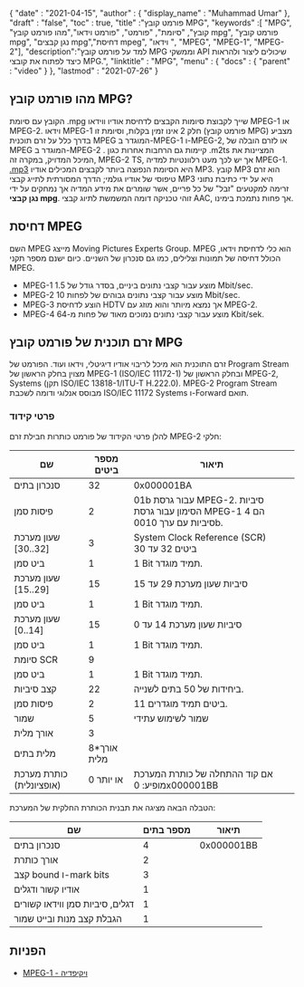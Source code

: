 {
  "date" : "2021-04-15",
  "author" : {
    "display_name" : "Muhammad Umar"
},
  "draft" : "false",
  "toc" : true,
  "title" :"פורמט קובץ MPG",
  "keywords" :[ "MPG", "קובץ", "סיומת", "פורמט", "פורמט וידאו","מהו פורמט קובץ mpg", "פורמט קובץ mpg", "נגן קבצים mpg","דחיסת mpeg", "וידאו ", "MPEG", "MPEG-1", "MPEG-2"],
  "description":"למד על פורמט קובץ MPG וממשקי API שיכולים ליצור ולהראות כיצד לפתוח את קובצי MPG.",
  "linktitle" : "MPG",
  "menu" : {
    "docs" : {
      "parent" : "video"
}
},
  "lastmod" : "2021-07-26"
}

## מהו פורמט קובץ MPG? ##

הקובץ עם סיומת .mpg שייך לקבוצת סיומות הקבצים לדחיסת אודיו ווידאו MPEG-1 או MPEG-2. וידאו MPEG-1 חלק 2 אינו זמין בקלות, וסיומת זו (פורמט קובץ MPG) מצביע בדרך כלל על זרם תוכנית MPEG המוגדר ב-MPEG-1 ו-MPEG-2, או לזרם הובלה של MPEG המוגדר ב-MPEG-2 . קיימות גם הרחבות אחרות כגון .m2ts המציינות את המיכל המדויק, במקרה זה, MPEG-2 TS, אך יש לכך מעט רלוונטיות למדיה MPEG-1. [.mp3](/audio/mp3/) היא הסיומת הנפוצה ביותר לקבצים המכילים אודיו MP3. קובץ MP3 הוא זרם טיפוסי של אודיו גולמי; הדרך המסורתית לתייג קבצי MP3 היא על ידי כתיבת נתוני זרימה למקטעים "זבל" של כל פריים, אשר שומרים את מידע המדיה אך נמחקים על ידי **נגן קבצי mpg**. זוהי טכניקה דומה המשמשת לתיוג קבצי AAC, אך פחות נתמכת בימינו.

## דחיסת MPEG ##

השם MPEG מייצג Moving Pictures Experts Group. MPEG הוא כלי לדחיסת וידאו, הכולל דחיסה של תמונות וצלילים, כמו גם סנכרון של השניים.
כיום ישנם מספר תקני MPEG.

- MPEG-1 מוצע עבור קצבי נתונים ביניים, בסדר גודל של 1.5 Mbit/sec.
- MPEG-2 מוצע עבור קצבי נתונים גבוהים של לפחות 10 Mbit/sec.
- MPEG-3 הוצע לדחיסת HDTV אך נמצא מיותר והוא מוזג עם MPEG-2.
- MPEG-4 מוצע עבור קצבי נתונים נמוכים מאוד של פחות מ-64 Kbit/sek.


## זרם תוכנית של פורמט קובץ MPG ##

זרם התוכנית הוא מיכל לריבוי אודיו דיגיטלי, וידאו ועוד. הפורמט של Program Stream מצוין בחלק הראשון של MPEG-1 (ISO/IEC 11172-1) ובחלק הראשון של MPEG-2, Systems (תקן ISO/IEC 13818-1/ITU-T H.222.0). MPEG-2 Program Stream מבוסס אנלוגי ודומה לשכבת ISO/IEC 11172 Systems ו-Forward תואם.

### פרטי קידוד ###

להלן פרטי הקידוד של פורמט כותרות חבילת זרם MPEG-2 חלקי:

| שם | מספר ביטים | תיאור |
---|---|---|
| סנכרון בתים | 32 | 0x000001BA |
| פיסות סמן | 2 | 01b עבור גרסת MPEG-2. סיביות הסימון עבור גרסת MPEG-1 הם 4 סיביות עם ערך 0010b. |
| שעון מערכת [32..30] | 3 | System Clock Reference (SCR) ביטים 32 עד 30 |
| ביט סמן | 1 | 1 Bit תמיד מוגדר. |
| שעון מערכת [29..15] | 15 | סיביות שעון מערכת 29 עד 15 |
| ביט סמן | 1 | 1 Bit תמיד מוגדר. |
| שעון מערכת [14..0] | 15 | סיביות שעון מערכת 14 עד 0 |
| ביט סמן | 1 | 1 Bit תמיד מוגדר. |
| סיומת SCR | 9 | |
| ביט סמן | 1 | 1 Bit תמיד מוגדר. |
| קצב סיביות | 22 | ביחידות של 50 בתים לשנייה. |
| פיסות סמן | 2 | 11 ביטים תמיד מוגדרים. |
| שמור | 5 | שמור לשימוש עתידי |
| אורך מלית | 3 | |
| מלית בתים | 8*אורך מלית | |
| כותרת מערכת (אופציונלית) | 0 או יותר | אם קוד ההתחלה של כותרת המערכת מופיע: 0x000001BB |

הטבלה הבאה מציגה את תבנית הכותרת החלקית של המערכת:

| שם | מספר בתים | תיאור |
---|---|---|
| סנכרון בתים | 4 | 0x000001BB |
| אורך כותרת | 2 | |
| קצב bound ו-mark bits | 3 | |
| אודיו קשור ודגלים | 1 | |
| דגלים, סיביות סמן ווידאו קשורים | 1 | |
| הגבלת קצב מנות ובייט שמור | 1 | |


## הפניות ##

- [MPEG-1 - ויקיפדיה](https://en.wikipedia.org/wiki/MPEG-1)



